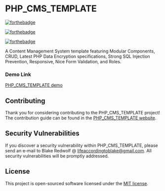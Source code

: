 # PHP_CMS_TEMPLATE

[![forthebadge](http://forthebadge.com/images/badges/fo-sho.svg)](http://forthebadge.com)

[![forthebadge](http://forthebadge.com/images/badges/fuck-it-ship-it.svg)](http://forthebadge.com)

[![forthebadge](http://forthebadge.com/images/badges/made-with-crayons.svg)](http://forthebadge.com)


A Content Management System template featuring Modular Components, CRUD, Latest PHP Data Encryption specifications, Strong SQL Injection Prevention, Responsive, Nice Form Validation, and Roles.

### Demo Link

[PHP_CMS_TEMPLATE demo](http://)

## Contributing

Thank you for considering contributing to the PHP_CMS_TEMPLATE project! The contribution guide can be found in the [PHP_CMS_TEMPLATE website](http://).

## Security Vulnerabilities

If you discover a security vulnerability within PHP_CMS_TEMPLATE, please send an e-mail to Blake Redwolf @ lifeaccordingtoblake@gmail.com. All security vulnerabilities will be promptly addressed.

## License

This project is open-sourced software licensed under the [MIT license](http://opensource.org/licenses/MIT).

